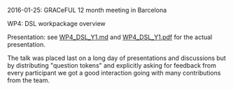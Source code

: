 2016-01-25: GRACeFUL 12 month meeting in Barcelona

WP4: DSL workpackage overview

Presentation: see [WP4_DSL_Y1.md](WP4_DSL_Y1.md) and [WP4_DSL_Y1.pdf](http://www.cse.chalmers.se/~patrikj/talks/GRACeFUL_WP4_DSL_Y1.pdf) for the actual presentation.

The talk was placed last on a long day of presentations and
discussions but by distributing "question tokens" and explicitly
asking for feedback from every participant we got a good interaction
going with many contributions from the team.
